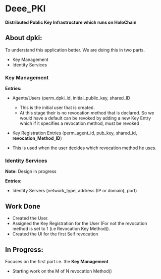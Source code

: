 # Deee_PKI
**Distributed Public Key Infrastructure which runs on HoloChain**


## About dpki:
To understand this application better. We are doing this in two parts.
* Key Management
* Identity Services

### Key Management
**Entries:**
* Agents/Users (perm_dpki_id, initial_public_key, shared_ID
  * This is the initial user that is created.
  * At this stage their is no revocation method that is declared. So we would have a default can be revoked by adding a new Key Entry which if it specifies a revocation method, must be revoked .

* Key Registration Entries (perm_agent_id, pub_key, shared_id, **revocation_Method_ID**)
 * This is used when the user decides which revocation method he uses.  

### Identity Services
**Note:** Design in progress

**Entries:**
* Identity Servers (network_type, address (IP or domain), port)

## Work Done
* Created the User.
* Assigned the Key Registration for the User (For not the revocation method is set to 1 (i.e Revocation Key Method)).
* Created the UI for the first Self revocation


## In Progress:
Focuses on the first part i.e. the **Key Management**
* Starting work on the M of N revocation Method()
